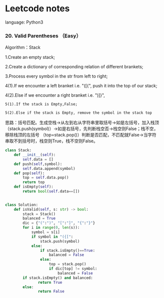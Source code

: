 # Leetcode notes

language: Python3

### 20. Valid Parentheses （Easy）

Algorithm：Stack

1.Create an empty stack; 

2.Create a dictionary of corresponding relation of different brankets; 

3.Process every symbol in the str from left to right; 

4(1).If we encounter a left branket i.e. "\(\[\{", push it into the top of our stack; 

4(2).Else if we encounter a right branket i.e. "\)\]\}", 

    5(1).If the stack is Empty,False;

    5(2).Else if the stack is Empty, remove the symbol in the stack top



思路：括号匹配。生成空栈→从左到右从字符串里取括号→如是左括号，加入栈顶（stack.push(symbol)）→如是右括号，先判断栈空否→栈空则False；栈不空，移除栈顶的左括号 （top=stack.pop()）判断是否匹配，不匹配就False→当字符串取不到括号时，栈空则True，栈不空则False。

```python
class Stack:
    def __init__(self):
        self.data = []
    def push(self,symbol):
        self.data.append(symbol)
    def pop(self):
        top = self.data.pop()
        return top
    def isEmpty(self):
        return bool(self.data==[])
        

class Solution:
    def isValid(self, s: str) -> bool:
        stack = Stack()
        balanced = True
        dic = {"(":")", "[":"]", "{":"}"}
        for i in range(0, len(s)):
            symbol = s[i]
            if symbol in "({[":
                stack.push(symbol)
            else:
                if stack.isEmpty()==True:
                    balanced = False
                else:
                    top = stack.pop()
                    if dic[top] != symbol:
                        balanced = False
        if stack.isEmpty() and balanced:
               return True
        else:
               return False
                  
        
```

